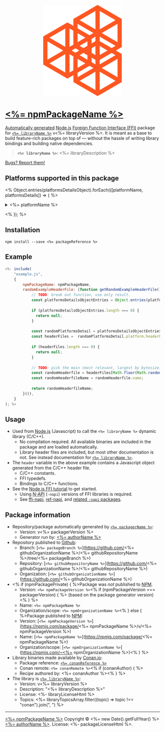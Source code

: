 <p align="center">
  <a href="https://github.com/node-ffi-packager"><img src="https://raw.githubusercontent.com/node-ffi-packager/resources/master/logotype/node-ffi-libraries.svg?sanitize=true" alt="node-ffi-libraries logotype, impossible cubes in orange" width="256" border="0" /></a>
</p>

# [<%= npmPackageName %>](<%= packageHomepage %>)

[Automatically generated](<%= packagerHomepage %>) [Node.js](https://nodejs.org/en/) [Foreign Function Interface (FFI)](https://en.wikipedia.org/wiki/Foreign_function_interface) package for [`<%= libraryName %>`](<%= libraryHomepage %>) v<%= libraryVersion %>. It is meant as a base to build feature-rich packages on top of &mdash; without the hassle of writing library bindings and building native dependencies.

> **`<%= libraryName %>`**: <%= libraryDescription %>

[Bugs? Report them!](<%= packagerHomepage %>)

## Platforms supported in this package

<% Object.entries(platformsDetailsObject).forEach(([platformName, platformsDetails]) => { %>

<details>

<summary><%= platformName %></summary>

Conan package id `<%= platformsDetails.conan.packageId %>`.

### Library dependencies

<% if (Object.entries(platformsDetails.platform.libraryDependencies).length === 0) { %>
No library dependencies.
<% } %>

<% Object.entries(platformsDetails.platform.libraryDependencies).forEach(([libraryDependencyName, libraryDependencyVersion]) => { %>

- [`<%= libraryDependencyName %>` v<%= libraryDependencyVersion %>](https://github.com/<%= githubOrganizationName %>/node-ffi-library-<%= libraryDependencyName %>-v<%= libraryDependencyVersion %>) (branch/tag matching `^<%= packageBranch %>`)
  <% }); %>

### Header files

<% if (platformsDetails.platform.headerFiles.length === 0) { %>
No header files.
<% } %>

<% platformsDetails.platform.headerFiles.forEach((headerFile) => { %>

- [`<%= headerFile.name %>`](./platforms/<%= platformName %>/<%= headerFile.name.replace(/^\.\//, "") %>) ([`.js`](./platforms/<%= platformName %>/<%= headerFile.path.replace(/^\.\//, "") %>))
  <% }); %>

### Library files

<% if (Object.entries(platformsDetails.platform.libraryFiles).length === 0) { %>
No library files.
<% } %>

<% platformsDetails.platform.libraryFiles.forEach((libraryFile) => { %>

- [`<%= libraryFile %>`](./platforms/<%= platformName %>/<%= libraryFile.replace(/^\.\//, "") %>)
  <% }); %>

</details>

<% }); %>

## Installation

```shell
npm install --save <%= packageReference %>
```

## Example

```javascript
<%- include(
    "example.js",
    {
        npmPackageName: npmPackageName,
        randomExampleHeaderFile: (function getRandomExampleHeaderFile() {
            // TODO: break out function, use only result.
            const platformsDetailsObjectEntries = Object.entries(platformsDetailsObject);

            if (platformsDetailsObjectEntries.length === 0) {
              return null;
            }

            const randomPlatformsDetail = platformsDetailsObjectEntries[Math.floor(Math.random() * platformsDetailsObjectEntries.length)][1];
            const headerFiles =  randomPlatformsDetail.platform.headerFiles;

            if (headerFiles.length === 0) {
              return null;
            }

            // TODO: pick the main (most relevant, largest by bytesize) header file, since many are seemingly empty.
            const randomHeaderfile = headerFiles[Math.floor(Math.random() * headerFiles.length)];
            const randomHeaderfileName = randomHeaderfile.name;

            return randomHeaderfileName;
        }()),
    }
); %>
```

## Usage

- Used from [Node.js](https://nodejs.org/) (Javascript) to call the `<%= libraryName %>` dynamic library (C/C++).
  - No compilation required. All available binaries are included in the package and are loaded automatically.
  - Library header files are included, but most other documentation is not. See instead documentation for [`<%= libraryName %>`](<%= libraryHomepage %>).
- The `header` variable in the above example contains a Javascript object generated from the C/C++ header file.
  - C/C++ constants.
  - FFI typedefs.
  - Bindings to C/C++ functions.
- See the [Node.js FFI tutorial](https://github.com/node-ffi/node-ffi/wiki/Node-FFI-Tutorial) to get started.
  - Using [N-API](https://nodejs.org/dist/latest/docs/api/n-api.html) (`-napi`) versions of FFI libraries is required.
  - See [ffi-napi](https://github.com/node-ffi-napi/node-ffi-napi), [ref-napi](https://github.com/node-ffi-napi/ref-napi), and [related `-napi` packages](https://github.com/node-ffi-napi).

## Package information

- Repository/package automatically generated by [`<%= packagerName %>`](<%= packagerHomepage %>):
  - Version: v<%= packagerVersion %>
  - Generator run by: [<%= authorName %>](<%= authorHomepage %>)
- Repository published to [Github](https://github.com/):
  - Branch: [`<%= packageBranch %>`](https://github.com/<%= githubOrganizationName %>/<%= githubRepositoryName %>/tree/<%= packageBranch %>)
  - Repository: [`<%= githubRepositoryName %>`](https://github.com/<%= githubOrganizationName %>/<%= githubRepositoryName %>)
  - Organization: [`<%= githubOrganizationName %>`](https://github.com/<%= githubOrganizationName %>)
- <% if (npmPackagePrivate) { %>Package was _not_ published to [NPM](https://npmjs.com/).
  - Version: `<%= npmPackageVersion %>`<% if (npmPackageVersion === packagerVersion) { %> (based on the package generator version)<% } %>
  - Name: `<%= npmPackageName %>`
  - Organization/scope: `<%= npmOrganizationName %>`<% } else { %>Package published to [NPM](https://npmjs.com/):
  - Version: [`<%= npmPackageVersion %>`](https://npmjs.com/package/<%= npmPackageName %>/v/<%= npmPackageVersion %>)
  - Name: [`<%= npmPackageName %>`](https://npmjs.com/package/<%= npmPackageName %>)
  - Organization/scope: [`<%= npmOrganizationName %>`](https://npmjs.com/~<%= npmOrganizationName %>)<% } %>
- Library binaries made available by [Conan.io](https://conan.io/):
  - Package reference: [`<%= conanReference %>`](<%= conanUrl %>)
  - Conan remote: `<%= conanRemote %>`<% if (conanAuthor) { %>
  - Recipe authored by: <%= conanAuthor %><% } %>
- The library is [`<%= libraryName %>`](<%= libraryHomepage %>):
  - Version: v<%= libraryVersion %>
  - Description: "<%= libraryDescription %>"
  - License: <%- libraryLicenseHtml %>
  - Topics: <%= libraryTopicsArray.filter((topic) => topic !== "conan").join(", ") %>

---

[<%= npmPackageName %>](<%= packageHomepage %>) Copyright &copy; <%= new Date().getFullYear() %> [<%= authorName %>](<%= authorHomepage %>). License: <%- packageLicenseHtml %>.
